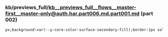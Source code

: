 ### kb/previews_full/kb__previews_full__flows__master-first__master-only@auth.har.part006.md.part001.md (part 002)

```md
px;background:var(--y-core-color-surface-secondary-fill);border:1px solid var(--y-core-color
```

```
